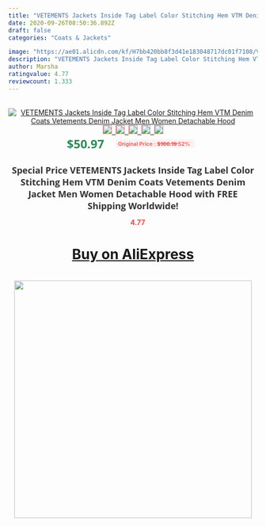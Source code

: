 ```yaml
---
title: "VETEMENTS Jackets Inside Tag Label Color Stitching Hem VTM Denim Coats Vetements Denim Jacket Men Women Detachable Hood"
date: 2020-09-26T08:50:36.892Z
draft: false
categories: "Coats & Jackets"

image: "https://ae01.alicdn.com/kf/H7bb420bb8f3d41e183048717dc01f7108/VETEMENTS-Jackets-Inside-Tag-Label-Color-Stitching-Hem-VTM-Denim-Coats-Vetements-Denim-Jacket-Men-Women.jpg"
description: "VETEMENTS Jackets Inside Tag Label Color Stitching Hem VTM Denim Coats Vetements Denim Jacket Men Women Detachable Hood"
author: Marsha
ratingvalue: 4.77
reviewcount: 1.333
---
```

<br>
<div style="text-align: center;">
<a href="https://s.click.aliexpress.com/e/_Aa3K4N" target="_blank" rel="nofollow noopener noreferrer"><img alt="VETEMENTS Jackets Inside Tag Label Color Stitching Hem VTM Denim Coats Vetements Denim Jacket Men Women Detachable Hood" class="magnifier-image" src="https://ae01.alicdn.com/kf/H7bb420bb8f3d41e183048717dc01f7108/VETEMENTS-Jackets-Inside-Tag-Label-Color-Stitching-Hem-VTM-Denim-Coats-Vetements-Denim-Jacket-Men-Women.jpg_640x640.jpg">
<br>
<img style="border:1px solid salmon" src="https://ae01.alicdn.com/kf/H7bb420bb8f3d41e183048717dc01f7108/VETEMENTS-Jackets-Inside-Tag-Label-Color-Stitching-Hem-VTM-Denim-Coats-Vetements-Denim-Jacket-Men-Women.jpg_120x120.jpg">&nbsp;&nbsp;<img style="border:1px solid salmon" src="https://ae01.alicdn.com/kf/H09fa6d88b0ba405daf8f74aeffbd4eecB/VETEMENTS-Jackets-Inside-Tag-Label-Color-Stitching-Hem-VTM-Denim-Coats-Vetements-Denim-Jacket-Men-Women.jpg_120x120.jpg">&nbsp;&nbsp;<img style="border:1px solid salmon" src="https://ae01.alicdn.com/kf/H75f68b56aa274f59855697e425d905bcd/VETEMENTS-Jackets-Inside-Tag-Label-Color-Stitching-Hem-VTM-Denim-Coats-Vetements-Denim-Jacket-Men-Women.jpg_120x120.jpg">&nbsp;&nbsp;<img style="border:1px solid salmon" src="https://ae01.alicdn.com/kf/H9120c9adcc964f8db3927c6f37f8629fr/VETEMENTS-Jackets-Inside-Tag-Label-Color-Stitching-Hem-VTM-Denim-Coats-Vetements-Denim-Jacket-Men-Women.jpg_120x120.jpg">&nbsp;&nbsp;<img style="border:1px solid salmon" src="https://ae01.alicdn.com/kf/H8a5e9344ec944b9b8ca4bd8efdf2183bK/VETEMENTS-Jackets-Inside-Tag-Label-Color-Stitching-Hem-VTM-Denim-Coats-Vetements-Denim-Jacket-Men-Women.jpg_120x120.jpg"></a></div><br0>
<div style="text-align: center;"><span style="background-color: white; border: 0px; box-sizing: border-box; color: seagreen; display: inline-block; font-family: &quot;open sans&quot; , &quot;arial&quot; , &quot;helvetica&quot; , sans-serif , &quot;heiti&quot;; font-size: 24px; font-stretch: inherit; font-weight: 700; line-height: inherit; margin: 0px 10px 0px 0px; padding: 0px; vertical-align: middle;">$50.97 </span>
<span style="background: rgb(255 , 241 , 241); border-radius: 3px; border: 0px; box-sizing: border-box; color: #ff4747; display: inline-block; font-family: inherit; font-size: 12px; font-stretch: inherit; font-style: inherit; font-variant: inherit; font-weight: 600; line-height: inherit; margin: 0px; padding: 2px 5px; transform: scale(0.9); vertical-align: middle;">Original Price : <b style="text-decoration: line-through;">$106.19 </b> 52%&nbsp;&nbsp;</span></div>
<h1 style="color: #333333; display: inline-block; font-family: &quot;open sans&quot; , &quot;arial&quot; , &quot;helvetica&quot; , sans-serif , &quot;heiti&quot;; font-size: 18px; font-stretch: inherit; font-weight: 700; text-align: center;">Special Price VETEMENTS Jackets Inside Tag Label Color Stitching Hem VTM Denim Coats Vetements Denim Jacket Men Women Detachable Hood with FREE Shipping Worldwide!</h1>
<div style="color: #ff4747; text-align: center;">
<img src="https://4.bp.blogspot.com/-M0ZcTcb-5uY/XleCXlxnR4I/AAAAAAAAAEc/OrjgMkXV1oMQFaCRZj5HQwOCBcu3w1FegCPcBGAYYCw/s1600/star.png" style="height: 15px;">&nbsp;<b>4.77</b></div>
<div class="button_cont" align="center"><a class="buynow_a" href="https://s.click.aliexpress.com/e/_Aa3K4N" target="_blank" rel="nofollow noopener noreferrer"><H1>Buy on AliExpress</H1></a></div><br>
<div class="separator" style="clear: both; text-align: center;">
<img src="https://lh3.googleusercontent.com/-pTy5HemUv9M/XlePHvY0dAI/AAAAAAAAAE4/0nX5iRUoIWY8eMW9Dpxeirr157OZliDIgCLcBGAsYHQ/s1600/badge.gif" width="480">
</div>
